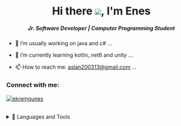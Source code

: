 
<h1 align="center">Hi there <img src="https://media.giphy.com/media/hvRJCLFzcasrR4ia7z/giphy.gif" width="20px">, I'm Enes</h1>
<h5 align="center">Jr. Software Developer | Computer Programming Student</h5>

- 🔭 I’m usually working on java and c# ...

- 🌱 I’m currently learning kotlin,.net6 and unity ...

- 📫 How to reach me: <a href="mailto:aslan200313@gmail.com">aslan200313@gmail.com</a> ...

<h3 align="left">Connect with me:</h3>
<p align="left">
<a href="https://www.linkedin.com/in/enesbiricik" target="blank"><img align="center" src="https://raw.githubusercontent.com/rahuldkjain/github-profile-readme-generator/master/src/images/icons/Social/linked-in-alt.svg" alt="ekremgunes" height="30" width="40" /></a>
</p>

<br />

<details>
      <summary> 💼 Languages and Tools</summary>
      <br>
       <a href="https://learn.microsoft.com/en-us/dotnet/csharp/" target="_blank" rel="noreferrer"> <img src="https://learn.microsoft.com/tr-tr/media/logos/logo_Csharp.svg" alt="c#" width="40" height="40"/> </a>
      <a href="https://flutter.dev/" target="_blank" rel="noreferrer"> <img src="https://yt3.ggpht.com/ytc/AMLnZu9gYALpdyk32YZAlIP5r7MxKBcknAS7FnM9v32E=s88-c-k-c0x00ffffff-no-rj" alt="javascript" width="40" height="40"/> </a>
      <a href="https://learn.microsoft.com/en-us/dotnet/csharp/" target="_blank" rel="noreferrer"> <img src="https://yt3.ggpht.com/zNRF9JUkF4F0ajer3fExeqCZfwflre_rtSbxrhXBBQg0q3ll3eUXiLAM3eHfL9k-aJdihLt2iQ=s88-c-k-c0x00ffffff-no-rj" alt="dotnet" width="40" height="40"/> </a>      
      <a href="https://getbootstrap.com" target="_blank" rel="noreferrer"> <img src="https://raw.githubusercontent.com/devicons/devicon/master/icons/bootstrap/bootstrap-plain-wordmark.svg" alt="bootstrap" width="40" height="40"/> </a>
 <a href="https://www.w3schools.com/css/" target="_blank" rel="noreferrer"> <img src="https://raw.githubusercontent.com/devicons/devicon/master/icons/css3/css3-original-wordmark.svg" alt="css3" width="40" height="40"/> </a> 
 <a href="https://firebase.google.com/" target="_blank" rel="noreferrer"> <img src="https://www.vectorlogo.zone/logos/firebase/firebase-icon.svg" alt="firebase" width="40" height="40"/> </a> 
      <a href="https://www.python.org/" target="_blank" rel="noreferrer"> <img src="https://www.python.org/static/img/python-logo-large.c36dccadd999.png?1576869008" alt="python" width="40" height="40"/> </a> 
  <a href="https://www.w3.org/html/" target="_blank" rel="noreferrer"> <img src="https://raw.githubusercontent.com/devicons/devicon/master/icons/html5/html5-original-wordmark.svg" alt="html5" width="40" height="40"/> </a> 
  <a href="https://developer.mozilla.org/en-US/docs/Web/JavaScript" target="_blank" rel="noreferrer"> <img src="https://raw.githubusercontent.com/devicons/devicon/master/icons/javascript/javascript-original.svg" alt="javascript" width="40" height="40"/> </a>
 
  

</details>
